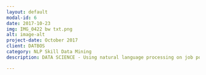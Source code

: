 ```yaml
---
layout: default
modal-id: 6
date: 2017-10-23
img: IMG_0422 bw txt.png
alt: image-alt
project-date: October 2017
client: DATBOS
category: NLP Skill Data Mining
description: DATA SCIENCE - Using natural language processing on job postings for "Data Scientist" to record the number of times various data science skill word appear in postings as an indication of skill importance in the Data Science field. 

---
```


